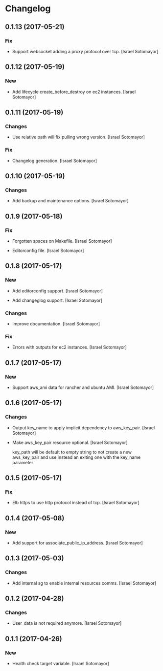 # Changelog


## 0.1.13 (2017-05-21)

### Fix

* Support websocket adding a proxy protocol over tcp. [Israel Sotomayor]


## 0.1.12 (2017-05-19)

### New

* Add lifecycle create_before_destroy on ec2 instances. [Israel Sotomayor]


## 0.1.11 (2017-05-19)

### Changes

* Use relative path will fix pulling wrong version. [Israel Sotomayor]

### Fix

* Changelog generation. [Israel Sotomayor]


## 0.1.10 (2017-05-19)

### Changes

* Add backup and maintenance options. [Israel Sotomayor]


## 0.1.9 (2017-05-18)

### Fix

* Forgotten spaces on Makefile. [Israel Sotomayor]

* Editorconfig file. [Israel Sotomayor]


## 0.1.8 (2017-05-17)

### New

* Add editorconfig support. [Israel Sotomayor]

* Add changeglog support. [Israel Sotomayor]

### Changes

* Improve documentation. [Israel Sotomayor]

### Fix

* Errors with outputs for ec2 instances. [Israel Sotomayor]


## 0.1.7 (2017-05-17)

### New

* Support aws_ami data for rancher and ubuntu AMI. [Israel Sotomayor]


## 0.1.6 (2017-05-17)

### Changes

* Output key_name to apply implicit dependency to aws_key_pair. [Israel Sotomayor]

* Make aws_key_pair resource optional. [Israel Sotomayor]

  key_path will be default to empty string to not create a new aws_key_pair and use instead an exiting one with the key_name parameter


## 0.1.5 (2017-05-17)

### Fix

* Elb https to use http protocol instead of tcp. [Israel Sotomayor]


## 0.1.4 (2017-05-08)

### New

* Add support for associate_public_ip_address. [Israel Sotomayor]


## 0.1.3 (2017-05-03)

### Changes

* Add internal sg to enable internal resources comms. [Israel Sotomayor]


## 0.1.2 (2017-04-28)

### Changes

* User_data is not required anymore. [Israel Sotomayor]


## 0.1.1 (2017-04-26)

### New

* Health check target variable. [Israel Sotomayor]


